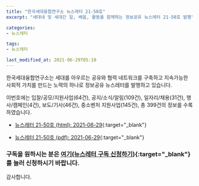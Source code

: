```yaml
---
title: "한국세대융합연구소 뉴스레터 21-50호"
excerpt: "세대내 및 세대간 일, 배움, 활동을 함께하는 정보공유 뉴스레터 21-50호 발행" 

categories:
- 뉴스레터

tags:
- 뉴스레터

last_modified_at: 2021-06-29T05:10
---
```


한국세대융합연구소는 세대를 아우르는 공유와 협력 네트워크를 구축하고 지속가능한 사회적 가치를 만드는 노력의 하나로 정보공유 뉴스레터를 발행하고 있습니다.

이번호에는 입찰/공모/지원사업(64건), 공지/소식/알림(109건), 일자리/채용(31건), 행사/캠페인(4건), 보도/기사(46건), 중소벤처 지원사업(145건), 총 399건의 정보를 수록하였습니다.

* [뉴스레터 21-50호 (html): 2021-06-29](https://gcrcenter.github.io/assets/htmls/gcrc_news_letter_20210629.html){:target="_blank"}

* [뉴스레터 21-50호 (pdf): 2021-06-29](https://gcrcenter.github.io/assets/pdfs/news_letter_20210629.pdf){:target="_blank"}


### 구독을 원하시는 분은 [여기(뉴스레터 구독 신청하기)](https://forms.gle/MJ5gVHCdunBXXWVB7){:target="_blank"} 를 눌러 신청하시기 바랍니다.


감사합니다.